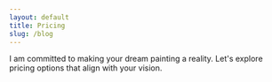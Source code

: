 ```yaml
---
layout: default
title: Pricing
slug: /blog
---
```


<p>
  I am committed to making your dream painting a reality. Let's explore pricing options that align with your vision.
</p>

